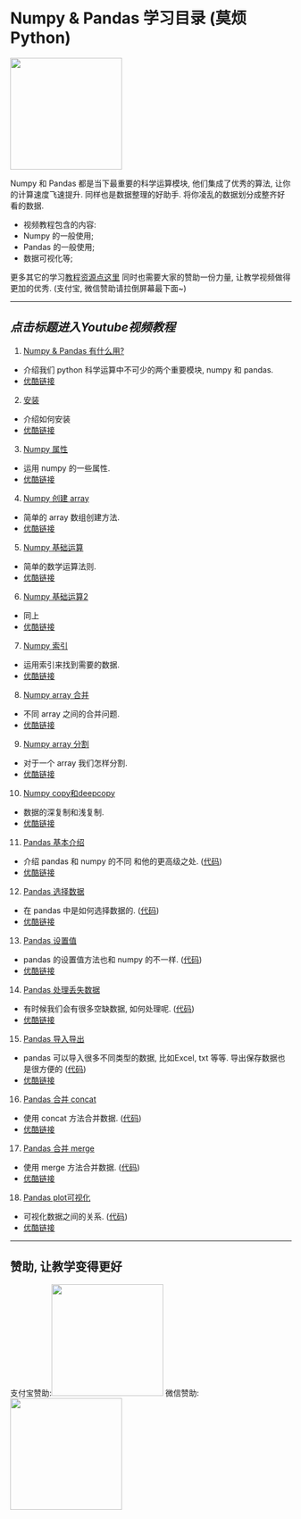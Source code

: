 
# Numpy & Pandas 学习目录 (莫烦Python)
<img src='https://github.com/MorvanZhou/tutorials/blob/master/numpy&pandas/cover%20page.jpg?raw=true' height=200>


Numpy 和 Pandas 都是当下最重要的科学运算模块, 他们集成了优秀的算法, 让你的计算速度飞速提升. 同样也是数据整理的好助手. 将你凌乱的数据划分成整齐好看的数据.

* 视频教程包含的内容:
 * Numpy 的一般使用;
 * Pandas 的一般使用;
 * 数据可视化等;
 
更多其它的学习[教程资源点这里](https://github.com/MorvanZhou/tutorials/blob/master/README.md)
同时也需要大家的赞助一份力量, 让教学视频做得更加的优秀. (支付宝, 微信赞助请拉倒屏幕最下面~)

---
## *点击标题进入Youtube视频教程*

1. [Numpy & Pandas 有什么用?](https://www.youtube.com/watch?v=To3YL92HZyc&list=PLXO45tsB95cKKyC45gatc8wEc3Ue7BlI4&index=1)
  * 介绍我们 python 科学运算中不可少的两个重要模块, numpy 和 pandas.
  * [优酷链接](http://v.youku.com/v_show/id_XMTU4NjM3MTc4MA==.html?f=27329155&o=1)


2. [安装](https://www.youtube.com/watch?v=JauGYB-Bzuw&list=PLXO45tsB95cKKyC45gatc8wEc3Ue7BlI4&index=2)
  * 介绍如何安装
  * [优酷链接](http://v.youku.com/v_show/id_XMTU4NjM5NzgyNA==.html?f=27329155&o=1)


3. [Numpy 属性](https://www.youtube.com/watch?v=mf7ktBLwaJs&list=PLXO45tsB95cKKyC45gatc8wEc3Ue7BlI4&index=3)
  * 运用 numpy 的一些属性.
  * [优酷链接](http://v.youku.com/v_show/id_XMTU4NjU0MzE4NA==.html?f=27329155&o=1)


4. [Numpy 创建 array](https://www.youtube.com/watch?v=2TkMujKoDPI&list=PLXO45tsB95cKKyC45gatc8wEc3Ue7BlI4&index=4)
  * 简单的 array 数组创建方法.
  * [优酷链接](http://v.youku.com/v_show/id_XMTU4NzUzNDE0MA==.html?f=27329155&o=1)


5. [Numpy 基础运算](https://www.youtube.com/watch?v=4QgQaNtuZLA&list=PLXO45tsB95cKKyC45gatc8wEc3Ue7BlI4&index=5)
  * 简单的数学运算法则.
  * [优酷链接](http://v.youku.com/v_show/id_XMTU4ODI0OTQ1Ng==.html?f=27329155&o=1)


6. [Numpy 基础运算2](https://www.youtube.com/watch?v=T9es_lniLl0&list=PLXO45tsB95cKKyC45gatc8wEc3Ue7BlI4&index=6)
  * 同上
  * [优酷链接](http://v.youku.com/v_show/id_XMTU4ODY1NDQwNA==.html?f=27329155&o=1)


7. [Numpy 索引](https://www.youtube.com/watch?v=82Tva71Lm1E&list=PLXO45tsB95cKKyC45gatc8wEc3Ue7BlI4&index=7)
  * 运用索引来找到需要的数据.
  * [优酷链接](http://v.youku.com/v_show/id_XMTU4ODY3NTE2OA==.html?f=27329155&o=1)


8. [Numpy array 合并](https://www.youtube.com/watch?v=ttSUtDTjDyI&list=PLXO45tsB95cKKyC45gatc8wEc3Ue7BlI4&index=8)
  * 不同 array 之间的合并问题.
  * [优酷链接](http://v.youku.com/v_show/id_XMTU4ODcwNjI1Ng==.html?f=27329155&o=1)


9. [Numpy array 分割](https://www.youtube.com/watch?v=o1j-biEc1Pc&list=PLXO45tsB95cKKyC45gatc8wEc3Ue7BlI4&index=9)
  * 对于一个 array 我们怎样分割.
  * [优酷链接](http://v.youku.com/v_show/id_XMTU4ODcyODMwMA==.html?f=27329155&o=1)


10. [Numpy copy和deepcopy](https://www.youtube.com/watch?v=lXmiDyktnCA&list=PLXO45tsB95cKKyC45gatc8wEc3Ue7BlI4&index=10)
  * 数据的深复制和浅复制.
  * [优酷链接](http://v.youku.com/v_show/id_XMTU4ODc2ODUwOA==.html?f=27329155&o=1)


11. [Pandas 基本介绍](https://www.youtube.com/watch?v=R6oAP8A2lNQ&list=PLXO45tsB95cKKyC45gatc8wEc3Ue7BlI4&index=11)
  * 介绍 pandas 和 numpy 的不同 和他的更高级之处. ([代码](https://github.com/MorvanZhou/tutorials/blob/master/numpy%26pandas/11_pandas_intro.py))
  * [优酷链接](http://v.youku.com/v_show/id_XMTYyOTg1MzE2OA==.html?f=27329155&o=1)


12. [Pandas 选择数据](https://www.youtube.com/watch?v=BRps4z_EJO0&list=PLXO45tsB95cKKyC45gatc8wEc3Ue7BlI4&index=12)
  * 在 pandas 中是如何选择数据的. ([代码](https://github.com/MorvanZhou/tutorials/blob/master/numpy%26pandas/12_selection.py))
  * [优酷链接](http://v.youku.com/v_show/id_XMTYzMDE5ODc2OA==.html?f=27329155&o=1)


13. [Pandas 设置值](https://www.youtube.com/watch?v=HuGMmE97LnY&list=PLXO45tsB95cKKyC45gatc8wEc3Ue7BlI4&index=13)
  *  pandas 的设置值方法也和 numpy 的不一样. ([代码](https://github.com/MorvanZhou/tutorials/blob/master/numpy%26pandas/13_set_value.py))
  * [优酷链接](http://v.youku.com/v_show/id_XMTYzMDIzODI4OA==.html?f=27329155&o=1)


14. [Pandas 处理丢失数据](https://www.youtube.com/watch?v=H9jqCR4z7Pw&list=PLXO45tsB95cKKyC45gatc8wEc3Ue7BlI4&index=14)
  * 有时候我们会有很多空缺数据, 如何处理呢. ([代码](https://github.com/MorvanZhou/tutorials/blob/master/numpy%26pandas/14_nan.py))
  * [优酷链接](http://v.youku.com/v_show/id_XMTYzMTUxNzgwOA==.html?f=27329155&o=1)


15. [Pandas 导入导出](https://www.youtube.com/watch?v=Vb2aR_t957E&list=PLXO45tsB95cKKyC45gatc8wEc3Ue7BlI4&index=15)
  * pandas 可以导入很多不同类型的数据, 比如Excel, txt 等等. 导出保存数据也是很方便的 ([代码](https://github.com/MorvanZhou/tutorials/tree/master/numpy%26pandas/15_read_to))
  * [优酷链接](http://v.youku.com/v_show/id_XMTYzODIxMTg3Mg==.html?f=27329155&o=1)


16. [Pandas 合并 concat](https://www.youtube.com/watch?v=DcyFh2m3g6c&list=PLXO45tsB95cKKyC45gatc8wEc3Ue7BlI4&index=16)
  * 使用 concat 方法合并数据. ([代码](https://github.com/MorvanZhou/tutorials/blob/master/numpy%26pandas/16_concat.py))
  * [优酷链接](http://v.youku.com/v_show/id_XMTYzODQ4MzY0OA==.html?f=27329155&o=1)


17. [Pandas 合并 merge](https://www.youtube.com/watch?v=Y2xmMG_jXnc&list=PLXO45tsB95cKKyC45gatc8wEc3Ue7BlI4&index=17)
  * 使用 merge 方法合并数据. ([代码](https://github.com/MorvanZhou/tutorials/blob/master/numpy%26pandas/17_merge.py))
  * [优酷链接](http://v.youku.com/v_show/id_XMTY0NDUzMDYzMg==.html?f=27329155&o=1)


18. [Pandas plot可视化](https://www.youtube.com/watch?v=SCMLObsel5I&list=PLXO45tsB95cKKyC45gatc8wEc3Ue7BlI4&index=18)
  * 可视化数据之间的关系. ([代码](https://github.com/MorvanZhou/tutorials/blob/master/numpy%26pandas/18_plot.py))
  * [优酷链接](http://v.youku.com/v_show/id_XMTY0NDcxODQ4NA==.html?f=27329155&o=1)


---

## 赞助, 让教学变得更好
支付宝赞助:<img src='https://github.com/MorvanZhou/tutorials/blob/gh-pages/Donation/zhifubao.jpeg?raw=true' height='200'>    微信赞助:<img src='https://github.com/MorvanZhou/tutorials/blob/gh-pages/Donation/WechatIMG1.png?raw=true' height='200'>